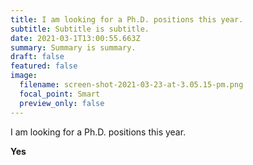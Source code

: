 ```yaml
---
title: I am looking for a Ph.D. positions this year.
subtitle: Subtitle is subtitle.
date: 2021-03-1T13:00:55.663Z
summary: Summary is summary.
draft: false
featured: false
image:
  filename: screen-shot-2021-03-23-at-3.05.15-pm.png
  focal_point: Smart
  preview_only: false
---
```

I am looking for a Ph.D. positions this year.



**Yes**